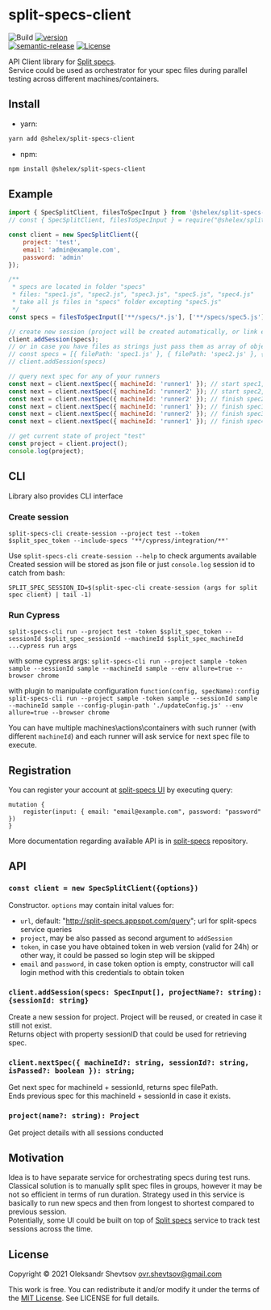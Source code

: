 # split-specs-client

![Build][gh-image]
[![version][version-image]][npm-url]  
[![semantic-release][semantic-image]][semantic-url]
[![License][license-image]][license-url]

API Client library for [Split specs](https://github.com/Shelex/split-specs).  
Service could be used as orchestrator for your spec files during parallel testing across different machines/containers.

## Install

-   yarn:

```bash
yarn add @shelex/split-specs-client
```

-   npm:

```bash
npm install @shelex/split-specs-client
```

## Example

```js
import { SpecSplitClient, filesToSpecInput } from '@shelex/split-specs-client';
// const { SpecSplitClient, filesToSpecInput } = require("@shelex/split-specs-client")

const client = new SpecSplitClient({
    project: 'test',
    email: 'admin@example.com',
    password: 'admin'
});

/**
 * specs are located in folder "specs"
 * files: "spec1.js", "spec2.js", "spec3.js", "spec5.js", "spec4.js"
 * take all js files in "specs" folder excepting "spec5.js"
 */
const specs = filesToSpecInput(['**/specs/*.js'], ['**/specs/spec5.js']);

// create new session (project will be created automatically, or link existing)
client.addSession(specs);
// or in case you have files as strings just pass them as array of objects:
// const specs = [{ filePath: 'spec1.js' }, { filePath: 'spec2.js' }, { filePath: 'spec3.js' }, { filePath: 'spec4.js' }]
// client.addSession(specs)

// query next spec for any of your runners
const next = client.nextSpec({ machineId: 'runner1' }); // start spec1, return spec1
const next = client.nextSpec({ machineId: 'runner2' }); // start spec2, return spec2
const next = client.nextSpec({ machineId: 'runner2' }); // finish spec2, start spec3, return spec3
const next = client.nextSpec({ machineId: 'runner1' }); // finish spec1, start spec4, return spec4
const next = client.nextSpec({ machineId: 'runner2' }); // finish spec3, return null
const next = client.nextSpec({ machineId: 'runner1' }); // finish spec4, return null

// get current state of project "test"
const project = client.project();
console.log(project);
```

## CLI

Library also provides CLI interface

### Create session

`split-specs-cli create-session --project test --token $split_spec_token --include-specs '**/cypress/integration/**'`

Use `split-specs-cli create-session --help` to check arguments available  
Created session will be stored as json file or just `console.log` session id to catch from bash:

```
SPLIT_SPEC_SESSION_ID=$(split-spec-cli create-session (args for split spec client) | tail -1)
```

### Run Cypress

`split-specs-cli run --project test -token $split_spec_token --sessionId $split_spec_sessionId --machineId $split_spec_machineId ...cypress run args`

with some cypress args:
`split-specs-cli run --project sample -token sample --sessionId sample --machineId sample --env allure=true --browser chrome`

with plugin to manipulate configuration `function(config, specName):config`
`split-specs-cli run --project sample -token sample --sessionId sample --machineId sample --config-plugin-path './updateConfig.js' --env allure=true --browser chrome`

You can have multiple machines\actions\containers with such runner (with different `machineId`) and each runner will ask service for next spec file to execute.

## Registration

You can register your account at [split-specs UI](http://split-specs.appspot.com)
by executing query:

```gql
mutation {
    register(input: { email: "email@example.com", password: "password" })
}
```

More documentation regarding available API is in [split-specs](https://github.com/Shelex/split-specs) repository.

## API

### `const client = new SpecSplitClient({options})`

Constructor. `options` may contain inital values for:

-   `url`, default: "http://split-specs.appspot.com/query"; url for split-specs service queries
-   `project`, may be also passed as second argument to `addSession`
-   `token`, in case you have obtained token in web version (valid for 24h) or other way, it could be passed so login step will be skipped
-   `email` and `password`, in case token option is empty, constructor will call login method with this credentials to obtain token

### `client.addSession(specs: SpecInput[], projectName?: string): {sessionId: string}`

Create a new session for project. Project will be reused, or created in case it still not exist.  
Returns object with property sessionID that could be used for retrieving spec.

### `client.nextSpec({ machineId?: string, sessionId?: string, isPassed?: boolean }): string;`

Get next spec for machineId + sessionId, returns spec filePath.  
Ends previous spec for this machineId + sessionId in case it exists.

### `project(name?: string): Project`

Get project details with all sessions conducted

## Motivation

Idea is to have separate service for orchestrating specs during test runs. Classical solution is to manually split spec files in groups, however it may be not so efficient in terms of run duration. Strategy used in this service is basically to run new specs and then from longest to shortest compared to previous session.  
Potentially, some UI could be built on top of [Split specs](https://github.com/Shelex/split-specs) service to track test sessions across the time.

## License

Copyright © 2021 Oleksandr Shevtsov <ovr.shevtsov@gmail.com>

This work is free. You can redistribute it and/or modify it under the
terms of the [MIT License](https://opensource.org/licenses/MIT).
See LICENSE for full details.

[npm-url]: https://npmjs.com/package/@shelex/split-specs-client
[gh-image]: https://github.com/Shelex/split-specs-client/workflows/build/badge.svg?branch=master
[semantic-image]: https://img.shields.io/badge/%20%20%F0%9F%93%A6%F0%9F%9A%80-semantic--release-e10079.svg
[semantic-url]: https://github.com/semantic-release/semantic-release
[license-image]: https://img.shields.io/npm/l/@shelex/split-specs-client
[license-url]: https://opensource.org/licenses/MIT
[version-image]: https://badgen.net/npm/v/@shelex/split-specs-client

